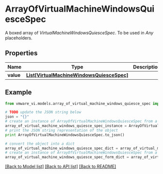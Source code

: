 # ArrayOfVirtualMachineWindowsQuiesceSpec

A boxed array of *VirtualMachineWindowsQuiesceSpec*. To be used in *Any* placeholders. 

## Properties
Name | Type | Description | Notes
------------ | ------------- | ------------- | -------------
**value** | [**List[VirtualMachineWindowsQuiesceSpec]**](VirtualMachineWindowsQuiesceSpec.md) |  | 

## Example

```python
from vmware_vi.models.array_of_virtual_machine_windows_quiesce_spec import ArrayOfVirtualMachineWindowsQuiesceSpec

# TODO update the JSON string below
json = "{}"
# create an instance of ArrayOfVirtualMachineWindowsQuiesceSpec from a JSON string
array_of_virtual_machine_windows_quiesce_spec_instance = ArrayOfVirtualMachineWindowsQuiesceSpec.from_json(json)
# print the JSON string representation of the object
print ArrayOfVirtualMachineWindowsQuiesceSpec.to_json()

# convert the object into a dict
array_of_virtual_machine_windows_quiesce_spec_dict = array_of_virtual_machine_windows_quiesce_spec_instance.to_dict()
# create an instance of ArrayOfVirtualMachineWindowsQuiesceSpec from a dict
array_of_virtual_machine_windows_quiesce_spec_form_dict = array_of_virtual_machine_windows_quiesce_spec.from_dict(array_of_virtual_machine_windows_quiesce_spec_dict)
```
[[Back to Model list]](../README.md#documentation-for-models) [[Back to API list]](../README.md#documentation-for-api-endpoints) [[Back to README]](../README.md)


